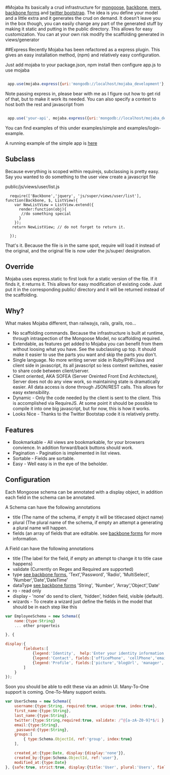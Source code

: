 #Mojaba
Its basically a crud infrastructure for [mongoose](http://mongoosejs.com), [backbone](http://documentcloud.github.com/backbone/), [mers](https://github.com/jspears/mers),
[backbone forms](https://github.com/powmedia/backbone-forms) and [twitter bootstrap](http://twitter.github.com/bootstrap/). The idea
is you define your model and a little extra and it generates the crud on demand.    It doesn't leave you in the
box though, you can easily change any part of the generated stuff by making it static and putting in the public
directory.   This allows for easy customization.   You can at your own risk modify the scaffolding generated in views/generator

##Express
Recently Mojaba has been refactored as a express plugin.  This gives an easy installation method, (npm) and
relatively easy configuration.

Just add mojaba to your package.json, npm install then configure app.js to use mojaba

```javascript

 app.use(mojaba.express({uri:'mongodb://localhost/mojaba_development'}, express))

```
Note passing express in, please bear with me as I figure out how to get rid of that, but to make it work its needed.
You can also specify a context to host both the rest and javascript from

```javascript

 app.use('your-api', mojaba.express({uri:'mongodb://localhost/mojaba_development'}, express))

```

You can find examples of this under examples/simple and examples/login-example.

A running example of the simple app is [here](http://mojaba-speajus.rhcloud.com/mojaba/index.html)


## Subclass
Because everything is scoped within requirejs, subclassing is pretty easy. Say you wanted to do something to the
user view create a javascript file 
  
  public/js/views/user/list.js
  
```
  require(['Backbone','jquery', 'js/super/views/user/list'], function(Backbone, $, ListView){
    var NewListView = ListView.extend({
      render:function(obj){
       //do something special
      }
    });
   return NewListView; // do not forget to return it.
  
  });
```

That's it.   Because the file is in the same spot, require will load it instead of the original, and the original file
is now uder the js/super/ designation.   

## Override
Mojaba uses express.static to first look for a static version of the file.  If it finds it, it returns it.  This allows
for easy modification of existing code.  Just put it in the corresponding public/ directory and it will be returned
instead of the scaffolding.


## Why?
What makes Mojaba different, than railwayjs, rails, grails, roo...

* No scaffolding commands.  Because the infrastructure is built at runtime, through intraspection of the Mongoose Model,
no scaffolding required.
* Extendable, as features get added to Mojaba you can benefit from them without loosing what you have.   See the subclassing
  up top.  It should make it easier to use the parts you want and skip the parts you don't.
* Single language.  No more writing server side in Ruby/PHP/Java and client side in javascript, its all javascript so
  less context switches, easier to share code between client/server.
* Client oriented, AKA SOFEA (Server Oreinted Front End Architecture), Server does not do any view work, so maintaining
state is dramatically easier.  All data access is done through JSON/REST calls.  This allows for easy extensibility.
* Dynamic - Only the code needed by the client is sent to the client. This is accomplished via RequireJS.   At some point it
  should be possible to compile it into one big javascript, but for now, this is how it works.
* Looks Nice - Thanks to the Twitter Bootstap code it is relatively pretty.

## Features

* Bookmarkable - All views are bookmarkable, for your browsers convience.  In addition forward/back buttons should work.
* Pagination - Pagination is implemented in list views.
* Sortable - Fields are sortable.
* Easy - Well easy is in the eye of the beholder.





## Configuration
Each Mongoose schema can be annotated with a display object, in addition each field in the schema can be annotated.


A Schema can have the following annotations

* title (The name of the schema, if empty it will be titlecased object name)
* plural (The plural name of the schema, if empty an attempt a generating a plural name will happen.
* fields (an array of fields that are editable. see [backbone forms](https://github.com/powmedia/backbone-forms) for more
 information.

A Field can have the following annotations

* title (The label for the field, if empty an attempt to change it to title case happens)
* validate (Currently on Regex and Required are supported)
* type [see backbone forms](https://github.com/powmedia/backbone-forms), 'Text','Password', 'Radio', 'MultiSelect', 'Number','Date','DateTime'
* dataType [see backbone forms](https://github.com/powmedia/backbone-forms) 'String', 'Number', 'Array','Object','Date'
* ro - read only
* display - 'none' do send to client, 'hidden', hidden field, visible (default).
* wizards - To create a wizard just define the fields in the model that should be in each step like this

```javascript
var EmployeeSchema = new Schema({
    name:{type:String}
    ... other properteis

}, {

display:{
        fieldsets:[
            {legend:'Identity',  help:'Enter your identity information here.', fields:['firstName','lastName','title', 'department']},
            {legend:'Contact', fields:['officePhone', 'cellPhone','email','twitterId']},
            {legend:'Profile', fields:['picture','blogUrl', 'manager','reports']}
        ]
    }
});

```

Soon you should be able to edit these via an admin UI.
Many-To-One support is coming.
One-To-Many support exists.




```javascript
var UserSchema = new Schema({
    username:{type:String, required:true, unique:true, index:true},
    first_name:{type:String},
    last_name:{type:String},
    twitter:{type:String,required:true, validate: /^@[a-zA-Z0-9]*$/i },
    email:{type:String},
    _password:{type:String},
    groups:[
        { type:Schema.ObjectId, ref:'group', index:true}
    ],

    created_at:{type:Date, display:{display:'none'}},
    created_by:{type:Schema.ObjectId, ref:'user'},
    modified_at:{type:Date}
}, {safe:true, strict:true, display:{title:'User', plural:'Users', fields:['username','first_name','last_name']});
```